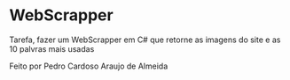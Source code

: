 # WebScrapper
Tarefa, fazer um WebScrapper em C# que retorne as imagens do site e as 10 palvras mais usadas

Feito por Pedro Cardoso Araujo de Almeida
